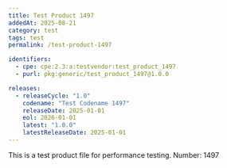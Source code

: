 ```yaml
---
title: Test Product 1497
addedAt: 2025-08-21
category: test
tags: test
permalink: /test-product-1497

identifiers:
  - cpe: cpe:2.3:a:testvendor:test_product_1497
  - purl: pkg:generic/test_product_1497@1.0.0

releases:
  - releaseCycle: "1.0"
    codename: "Test Codename 1497"
    releaseDate: 2025-01-01
    eol: 2026-01-01
    latest: "1.0.0"
    latestReleaseDate: 2025-01-01
---
```


This is a test product file for performance testing. Number: 1497
